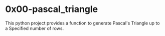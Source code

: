# 0x00-pascal_triangle
This python project provides a function to generate Pascal's Triangle up to a Specified number of rows.
